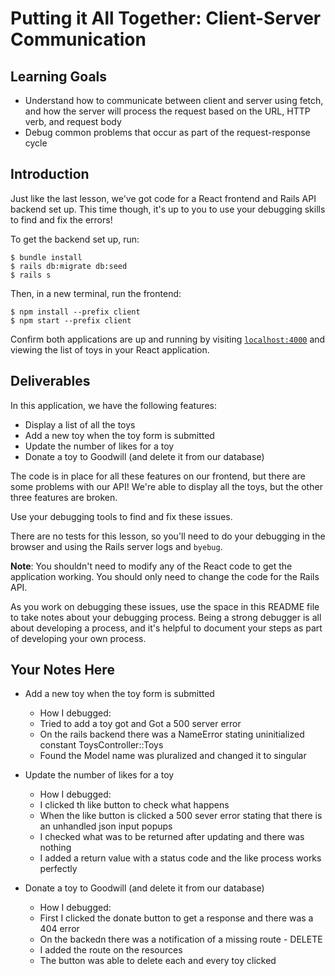 # Putting it All Together: Client-Server Communication

## Learning Goals

- Understand how to communicate between client and server using fetch, and how
  the server will process the request based on the URL, HTTP verb, and request
  body
- Debug common problems that occur as part of the request-response cycle

## Introduction

Just like the last lesson, we've got code for a React frontend and Rails API
backend set up. This time though, it's up to you to use your debugging skills to
find and fix the errors!

To get the backend set up, run:

```console
$ bundle install
$ rails db:migrate db:seed
$ rails s
```

Then, in a new terminal, run the frontend:

```console
$ npm install --prefix client
$ npm start --prefix client
```

Confirm both applications are up and running by visiting
[`localhost:4000`](http://localhost:4000) and viewing the list of toys in your
React application.

## Deliverables

In this application, we have the following features:

- Display a list of all the toys
- Add a new toy when the toy form is submitted
- Update the number of likes for a toy
- Donate a toy to Goodwill (and delete it from our database)

The code is in place for all these features on our frontend, but there are some
problems with our API! We're able to display all the toys, but the other three
features are broken.

Use your debugging tools to find and fix these issues.

There are no tests for this lesson, so you'll need to do your debugging in the
browser and using the Rails server logs and `byebug`.

**Note**: You shouldn't need to modify any of the React code to get the
application working. You should only need to change the code for the Rails API.

As you work on debugging these issues, use the space in this README file to take
notes about your debugging process. Being a strong debugger is all about
developing a process, and it's helpful to document your steps as part of
developing your own process.

## Your Notes Here

- Add a new toy when the toy form is submitted

  - How I debugged:
  - Tried to add a toy got and Got a 500 server error
  - On the rails backend there was a NameError stating uninitialized constant ToysController::Toys
  - Found the Model name was pluralized and changed it to singular

- Update the number of likes for a toy

  - How I debugged:
  - I clicked th like button to check what happens 
  - When the like button is clicked a 500 sever error stating that there is an unhandled json input popups
  - I checked what was to be returned after updating and there was nothing
  - I added a return value with a status code and the like process works perfectly

- Donate a toy to Goodwill (and delete it from our database)

  - How I debugged:
  - First I clicked the donate button to get a response and there was a 404 error 
  - On the backedn there was a notification of a missing route - DELETE
  - I added the route on the resources
  - The button was able to delete each and every toy clicked
